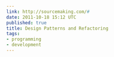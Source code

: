 ```yaml
---
link: http://sourcemaking.com/#
date: 2011-10-18 15:12 UTC
published: true
title: Design Patterns and Refactoring
tags:
- programming
- development
---
```



